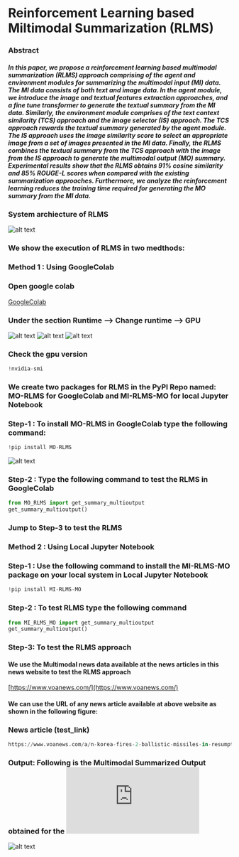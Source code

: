 # Reinforcement Learning based Miltimodal Summarization (RLMS)
### Abstract
##### In this paper, we propose a reinforcement learning based multimodal summarization (RLMS) approach comprising of the agent and environment modules for summarizing the multimodal input (MI) data. The MI data consists of both text and image data. In the agent module, we introduce the image and textual features extraction approaches, and a fine tune transformer to generate the textual summary from the MI data. Similarly, the environment module comprises of the text context similarity (TCS) approach and the image selector (IS) approach. The TCS approach rewards the textual summary generated by the agent module. The IS approach uses the image similarity score to select an appropriate image from a set of images presented in the MI data. Finally, the RLMS combines the textual summary from the TCS approach with the image from the IS approach to generate the multimodal output (MO) summary. Experimental results show that the RLMS obtains 91% cosine similarity and 85% ROUGE-L scores when compared with the existing summarization approaches. Furthermore, we analyze the reinforcement learning reduces the training time required for generating the MO summary from the MI data.


###  System archiecture of RLMS
![alt text](https://github.com/PhaniSiginamsetty/RLMS/blob/main/img/mainarc-crop.jpg)

###  We show the execution of RLMS in two medthods:
### Method 1 : Using GoogleColab

### Open google colab

[GoogleColab](https://colab.research.google.com/)

###  Under the section Runtime --> Change runtime --> GPU

![alt text](https://github.com/PhaniSiginamsetty/RLMS/blob/main/img/Screenshot%20(329).png)
![alt text](https://github.com/PhaniSiginamsetty/RLMS/blob/main/img/Screenshot%20(330).png)
![alt text](https://github.com/PhaniSiginamsetty/RLMS/blob/main/img/Screenshot%20(331).png)


###  Check the gpu version
```python
!nvidia-smi
```


### We create two packages for RLMS in the PyPI Repo named: MO-RLMS for GoogleColab and MI-RLMS-MO for local Jupyter Notebook
### Step-1 : To install MO-RLMS in GoogleColab type the following command: 
```python
!pip install MO-RLMS
```
![alt text](https://github.com/PhaniSiginamsetty/RLMS/blob/main/img/Screenshot%202022-12-20%2019.22.47.png)

### Step-2 : Type the following command to test the RLMS in GoogleColab 
```python
from MO_RLMS import get_summary_multioutput
get_summary_multioutput()
```
### Jump to Step-3 to test the RLMS


### Method 2 : Using Local Jupyter Notebook

### Step-1 : Use the following command to install the MI-RLMS-MO package on your local system in Local Jupyter Notebook 
```python
!pip install MI-RLMS-MO
```
### Step-2 : To test RLMS type the following command
```python
from MI_RLMS_MO import get_summary_multioutput
get_summary_multioutput()
```

###  Step-3: To test the RLMS approach

#### We use the Multimodal news data available at the news articles in this news website to test the RLMS approach

[https://www.voanews.com/](https://www.voanews.com/)
#### We can use the URL of any news article available at above website as shown in the following figure:
### News article (test_link) 
```python
https://www.voanews.com/a/n-korea-fires-2-ballistic-missiles-in-resumption-of-testing-/6881249.html
```
### Output:  Following is the Multimodal Summarized Output obtained for the ![Test news URL](https://www.voanews.com/a/n-korea-fires-2-ballistic-missiles-in-resumption-of-testing-/6881249.html)

![alt text](https://github.com/PhaniSiginamsetty/RLMS/blob/main/img/Screenshot%202022-12-20%2019.30.52.png)





